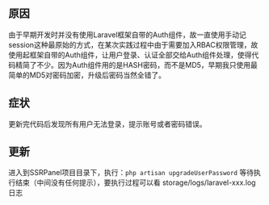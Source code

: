 ## 原因
由于早期开发时并没有使用Laravel框架自带的Auth组件，故一直使用手动记session这种最原始的方式，在某次实践过程中由于需要加入RBAC权限管理，故使用起框架自带的Auth组件，让用户登录、认证全部交给Auth组件处理，使得代码精简了不少。因为Auth组件用的是HASH密码，而不是MD5，早期我只使用最简单的MD5对密码加密，升级后密码当然全错了。

## 症状
更新完代码后发现所有用户无法登录，提示账号或者密码错误。

## 更新
进入到SSRPanel项目目录下，执行：`php artisan upgradeUserPassword`
等待执行结束（中间没有任何提示），要执行过程可以看 storage/logs/laravel-xxx.log 日志